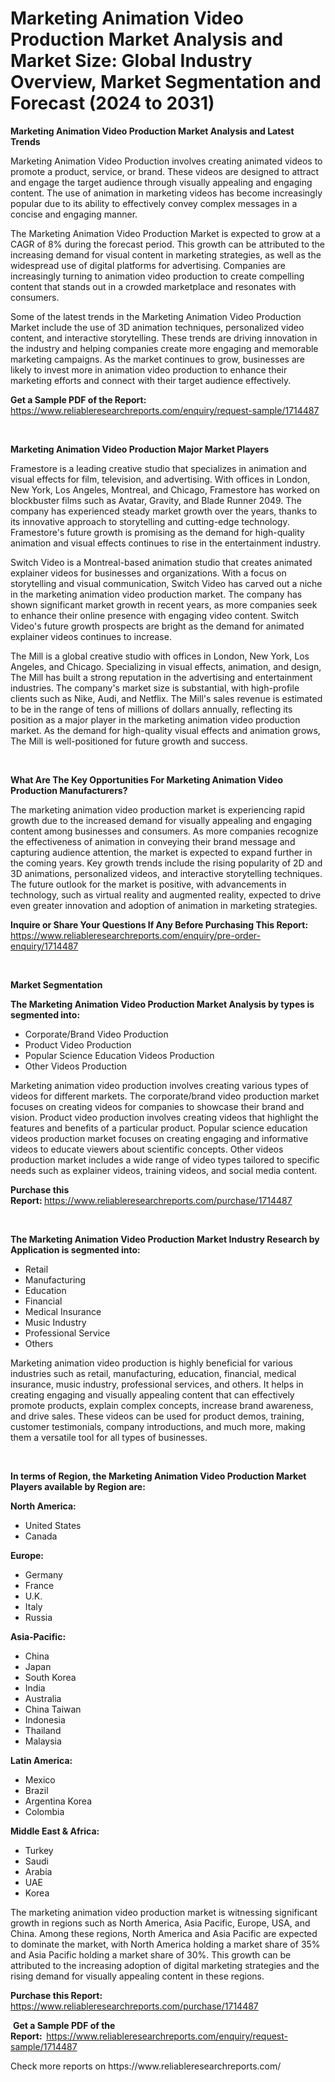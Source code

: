 <p><h1>Marketing Animation Video Production Market Analysis and Market Size: Global Industry Overview, Market Segmentation and Forecast (2024 to 2031)</h1></p><p><strong>Marketing Animation Video Production Market Analysis and Latest Trends</strong></p>
<p><p>Marketing Animation Video Production involves creating animated videos to promote a product, service, or brand. These videos are designed to attract and engage the target audience through visually appealing and engaging content. The use of animation in marketing videos has become increasingly popular due to its ability to effectively convey complex messages in a concise and engaging manner.</p><p>The Marketing Animation Video Production Market is expected to grow at a CAGR of 8% during the forecast period. This growth can be attributed to the increasing demand for visual content in marketing strategies, as well as the widespread use of digital platforms for advertising. Companies are increasingly turning to animation video production to create compelling content that stands out in a crowded marketplace and resonates with consumers.</p><p>Some of the latest trends in the Marketing Animation Video Production Market include the use of 3D animation techniques, personalized video content, and interactive storytelling. These trends are driving innovation in the industry and helping companies create more engaging and memorable marketing campaigns. As the market continues to grow, businesses are likely to invest more in animation video production to enhance their marketing efforts and connect with their target audience effectively.</p></p>
<p><strong>Get a Sample PDF of the Report:&nbsp;</strong> <a href="https://www.reliableresearchreports.com/enquiry/request-sample/1714487">https://www.reliableresearchreports.com/enquiry/request-sample/1714487</a></p>
<p>&nbsp;</p>
<p><strong>Marketing Animation Video Production Major Market Players</strong></p>
<p><p>Framestore is a leading creative studio that specializes in animation and visual effects for film, television, and advertising. With offices in London, New York, Los Angeles, Montreal, and Chicago, Framestore has worked on blockbuster films such as Avatar, Gravity, and Blade Runner 2049. The company has experienced steady market growth over the years, thanks to its innovative approach to storytelling and cutting-edge technology. Framestore's future growth is promising as the demand for high-quality animation and visual effects continues to rise in the entertainment industry.</p><p>Switch Video is a Montreal-based animation studio that creates animated explainer videos for businesses and organizations. With a focus on storytelling and visual communication, Switch Video has carved out a niche in the marketing animation video production market. The company has shown significant market growth in recent years, as more companies seek to enhance their online presence with engaging video content. Switch Video's future growth prospects are bright as the demand for animated explainer videos continues to increase.</p><p>The Mill is a global creative studio with offices in London, New York, Los Angeles, and Chicago. Specializing in visual effects, animation, and design, The Mill has built a strong reputation in the advertising and entertainment industries. The company's market size is substantial, with high-profile clients such as Nike, Audi, and Netflix. The Mill's sales revenue is estimated to be in the range of tens of millions of dollars annually, reflecting its position as a major player in the marketing animation video production market. As the demand for high-quality visual effects and animation grows, The Mill is well-positioned for future growth and success.</p></p>
<p>&nbsp;</p>
<p><strong>What Are The Key Opportunities For Marketing Animation Video Production Manufacturers?</strong></p>
<p><p>The marketing animation video production market is experiencing rapid growth due to the increased demand for visually appealing and engaging content among businesses and consumers. As more companies recognize the effectiveness of animation in conveying their brand message and capturing audience attention, the market is expected to expand further in the coming years. Key growth trends include the rising popularity of 2D and 3D animations, personalized videos, and interactive storytelling techniques. The future outlook for the market is positive, with advancements in technology, such as virtual reality and augmented reality, expected to drive even greater innovation and adoption of animation in marketing strategies.</p></p>
<p><strong>Inquire or Share Your Questions If Any Before Purchasing This Report:</strong> <a href="https://www.reliableresearchreports.com/enquiry/pre-order-enquiry/1714487">https://www.reliableresearchreports.com/enquiry/pre-order-enquiry/1714487</a></p>
<p>&nbsp;</p>
<p><strong>Market Segmentation</strong></p>
<p><strong>The Marketing Animation Video Production Market Analysis by types is segmented into:</strong></p>
<p><ul><li>Corporate/Brand Video Production</li><li>Product Video Production</li><li>Popular Science Education Videos Production</li><li>Other Videos Production</li></ul></p>
<p><p>Marketing animation video production involves creating various types of videos for different markets. The corporate/brand video production market focuses on creating videos for companies to showcase their brand and vision. Product video production involves creating videos that highlight the features and benefits of a particular product. Popular science education videos production market focuses on creating engaging and informative videos to educate viewers about scientific concepts. Other videos production market includes a wide range of video types tailored to specific needs such as explainer videos, training videos, and social media content.</p></p>
<p><strong>Purchase this Report:&nbsp;</strong><a href="https://www.reliableresearchreports.com/purchase/1714487">https://www.reliableresearchreports.com/purchase/1714487</a></p>
<p>&nbsp;</p>
<p><strong>The Marketing Animation Video Production Market Industry Research by Application is segmented into:</strong></p>
<p><ul><li>Retail</li><li>Manufacturing</li><li>Education</li><li>Financial</li><li>Medical Insurance</li><li>Music Industry</li><li>Professional Service</li><li>Others</li></ul></p>
<p><p>Marketing animation video production is highly beneficial for various industries such as retail, manufacturing, education, financial, medical insurance, music industry, professional services, and others. It helps in creating engaging and visually appealing content that can effectively promote products, explain complex concepts, increase brand awareness, and drive sales. These videos can be used for product demos, training, customer testimonials, company introductions, and much more, making them a versatile tool for all types of businesses.</p></p>
<p>&nbsp;</p>
<p><strong>In terms of Region, the Marketing Animation Video Production Market Players available by Region are:</strong></p>
<p>
    <p> <strong> North America: </strong>
        <ul>
            <li>United States</li>
            <li>Canada</li>
        </ul>
        </p> 
    <p> <strong> Europe: </strong>
        <ul>
            <li>Germany</li>
            <li>France</li>
            <li>U.K.</li>
            <li>Italy</li>
            <li>Russia</li>
        </ul>
        </p> 
    <p> <strong> Asia-Pacific: </strong>
        <ul>
            <li>China</li>
            <li>Japan</li>
            <li>South Korea</li>
            <li>India</li>
            <li>Australia</li>
            <li>China Taiwan</li>
            <li>Indonesia</li>
            <li>Thailand</li>
            <li>Malaysia</li>
        </ul>
        </p> 
    <p> <strong> Latin America: </strong>
        <ul>
            <li>Mexico</li>
            <li>Brazil</li>
            <li>Argentina Korea</li>
            <li>Colombia</li>
        </ul>
        </p> 
    <p> <strong> Middle East & Africa: </strong>
        <ul>
            <li>Turkey</li>
            <li>Saudi</li>
            <li>Arabia</li>
            <li>UAE</li>
            <li>Korea</li>
        </ul>
    </p>
    </p>
<p><p>The marketing animation video production market is witnessing significant growth in regions such as North America, Asia Pacific, Europe, USA, and China. Among these regions, North America and Asia Pacific are expected to dominate the market, with North America holding a market share of 35% and Asia Pacific holding a market share of 30%. This growth can be attributed to the increasing adoption of digital marketing strategies and the rising demand for visually appealing content in these regions.</p></p>
<p><strong>Purchase this Report: </strong><a href="https://www.reliableresearchreports.com/purchase/1714487">https://www.reliableresearchreports.com/purchase/1714487</a></p>
<p>&nbsp;<strong>Get a Sample PDF of the Report:&nbsp;&nbsp;</strong><a href="https://www.reliableresearchreports.com/enquiry/request-sample/1714487">https://www.reliableresearchreports.com/enquiry/request-sample/1714487</a></p>
<p><strong></strong></p>
<p>Check more reports on https://www.reliableresearchreports.com/</p>